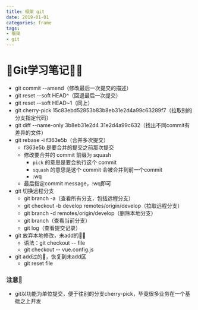 ```yaml
---
title: 框架 git
date: 2019-01-01
categories: frame
tags:
- 框架
- git
---
```



# :basketball:Git学习笔记:biking_woman:

- git commit --amend（修改最后一次提交的描述）
- git reset --soft HEAD^（回退最后一次提交）
- git reset --soft HEAD~1（同上）
- git cherry-pick 15c83ebd52853b83b8eb31e2d4a99c63289f7（拉取别的分支指定代码）
- git diff --name-only 3b8eb31e2d4 31e2d4a99c632（找出不同commit有差异的文件）
- git rebase -i f363e5b（合并多次提交）
  - f363e5b 是要合并的提交之前那次提交
  - 修改要合并的 commit 前缀为 squash
    - `pick` 的意思是要会执行这个 commit
    - `squash` 的意思是这个 commit 会被合并到前一个commit
    - :wq
  - 最后指定commit message，:wq即可
- git 切换远程分支
  - git branch -a（查看所有分支，包括远程分支）
  - git checkout -b develop remotes/origin/develop（拉取远程分支）
  - git branch -d remotes/origin/develop（删除本地分支）
  - git branch（查看当前分支）
  - git log（查看提交记录）
- git 放弃本地修改，未add的:blonde_woman:
  - 语法：git checkout -- file
  - git checkout -- vue.config.js
- git add过的:blowfish:，恢复到未add区
  - git reset file

### 注意:1st_place_medal:

- git以功能为单位提交，便于往别的分支cherry-pick，毕竟很多业务在一个基础之上开发
